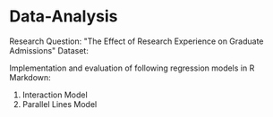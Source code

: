 # Data-Analysis

Research Question: "The Effect of Research Experience on Graduate Admissions"
Dataset: 

Implementation and evaluation of following regression models in R Markdown: 
1) Interaction Model
2) Parallel Lines Model
